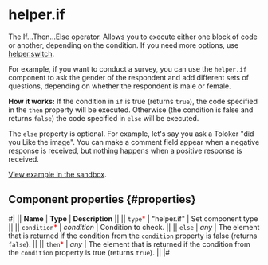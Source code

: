 # helper.if

The If...Then...Else operator. Allows you to execute either one block of code or another, depending on the condition. If you need more options, use [helper.switch](helper.switch.md).

For example, if you want to conduct a survey, you can use the `helper.if` component to ask the gender of the respondent and add different sets of questions, depending on whether the respondent is male or female.

**How it works:**
If the condition in `if` is true (returns `true`), the code specified in the `then` property will be executed. Otherwise (the condition is false and returns `false`) the code specified in `else` will be executed.

The `else` property is optional. For example, let's say you ask a Toloker "did you Like the image". You can make a comment field appear when a negative response is received, but nothing happens when a positive response is received.

[View example in the sandbox](https://clck.ru/asSdk).

## Component properties {#properties}

#|
|| **Name** | **Type** | **Description** ||
|| `type`<span style="color: red">\*</span> | "helper.if" | Set component type ||
|| `condition`<span style="color: red">\*</span> | _condition_ | Condition to check. ||
|| `else` | _any_ | The element that is returned if the condition from the `condition` property is false (returns `false`). ||
|| `then`<span style="color: red">\*</span> | _any_ | The element that is returned if the condition from the `condition` property is true (returns `true`). ||
|#
